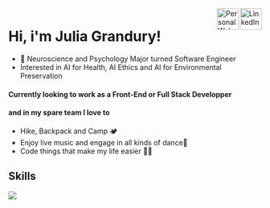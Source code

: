 <a href="https://www.linkedin.com/in/jgrandury/" target="_blank" rel="nofollow">
  <img align="right" alt="LinkedIn" width="43px" src="https://image.flaticon.com/icons/png/512/174/174857.png" /></a>
<a href="https://juliagrandury.github.io/" target="_blank" rel="nofollow">
  <img align="right" alt="Personal Website" width="43px" src="https://image.flaticon.com/icons/png/512/975/975645.png" /></a>

# Hi, i'm Julia Grandury!
- 🧠 Neuroscience and Psychology Major turned Software Engineer
- Interested in AI for Health, AI Ethics and AI for Environmental Preservation

#### Currently looking to work as a Front-End or Full Stack Developper
#### and in my spare team I love to
- Hike, Backpack and Camp 🏕
- Enjoy live music and engage in all kinds of dance🕺
- Code things that make my life easier 👩‍💻

## Skills
![](https://img.shields.io/badge/Data-MySQL-9cf)
